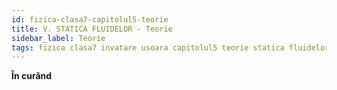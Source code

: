 ```yaml
---
id: fizica-clasa7-capitolul5-teorie
title: V. STATICA FLUIDELOR - Teorie
sidebar_label: Teorie
tags: fizica clasa7 invatare usoara capitolul5 teorie statica fluidelor
---
```


**În curând**